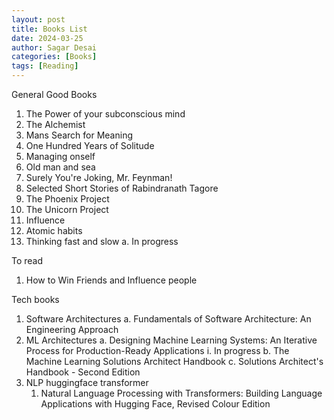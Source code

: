 ```yaml
---
layout: post
title: Books List
date: 2024-03-25
author: Sagar Desai
categories: [Books]
tags: [Reading]
---
```


General Good Books
  1. The Power of your subconscious mind
  2. The Alchemist 
  3. Mans Search for Meaning 
  4. One Hundred Years of Solitude
  5. Managing onself
  6. Old man and sea
  7. Surely You're Joking, Mr. Feynman!
  8. Selected Short Stories of Rabindranath Tagore
  9. The Phoenix Project
  10. The Unicorn Project
  11. Influence
  12. Atomic habits
  13. Thinking fast and slow
    a. In progress


To read
  1. How to Win Friends and Influence people



Tech books
  1. Software Architectures
    a. Fundamentals of Software Architecture: An Engineering Approach
  2. ML Architectures
    a. Designing Machine Learning Systems: An Iterative Process for Production-Ready Applications
      i. In progress
    b. The Machine Learning Solutions Architect Handbook
    c. Solutions Architect's Handbook - Second Edition
  3. NLP huggingface transformer
     1. Natural Language Processing with Transformers: Building Language Applications with Hugging Face, Revised Colour Edition